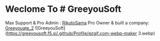 # Weclome To # GreeyouSoft 
Max Support & Pro Admin : [RikutoSama](https://github.com/rikutosama)
Pro Owner & built a company: [Greeyouate_2](https://github.com/greeyouate2)
![GreeyouSoft](https://greeyousoft.f5.si/.github/Profile/ezgif.com-webp-maker 3.webp)

